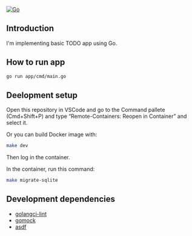 [![Go](https://github.com/supermarine1377/todoapp/actions/workflows/go.yml/badge.svg)](https://github.com/supermarine1377/todoapp/actions/workflows/go.yml)

## Introduction

I'm implementing basic TODO app using Go.

## How to run app

```sh
go run app/cmd/main.go
```

## Deelopment setup

Open this repository in VSCode and go to the Command pallete (Cmd+Shift+P) and type “Remote-Containers: Reopen in Container” and select it.

Or you can build Docker image with:
```sh
make dev
```

Then log in the container.

In the container, run this command:

```sh
make migrate-sqlite
```

## Development dependencies

- [golangci-lint](https://github.com/golangci/golangci-lint)
- [gomock](https://github.com/uber-go/mock)
- [asdf](https://asdf-vm.com/)
